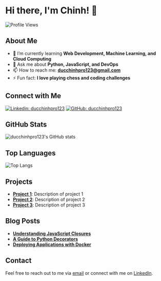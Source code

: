 # Hi there, I'm Chinh! 👋

![Profile Views](https://komarev.com/ghpvc/?username=ducchinhpro123&color=blue)

## About Me

- 🌱 I’m currently learning **Web Development, Machine Learning, and Cloud Computing**
- 💬 Ask me about **Python, JavaScript, and DevOps**
- 📫 How to reach me: **ducchinhpro123@gmail.com**
- ⚡ Fun fact: **I love playing chess and coding challenges**

## Connect with Me

[![Linkedin: ducchinhpro123](https://img.shields.io/badge/-ducchinhpro123-blue?style=flat-square&logo=Linkedin&logoColor=white&link=https://www.linkedin.com/in/ducchinhpro123/)](https://www.linkedin.com/in/ducchinhpro123/)
[![GitHub: ducchinhpro123](https://img.shields.io/github/followers/ducchinhpro123?label=follow&style=social)](https://github.com/ducchinhpro123)

## GitHub Stats

![ducchinhpro123's GitHub stats](https://github-readme-stats.vercel.app/api?username=ducchinhpro123&show_icons=true&hide_border=true&theme=radical)

## Top Languages

![Top Langs](https://github-readme-stats.vercel.app/api/top-langs/?username=ducchinhpro123&layout=compact&theme=radical)

## Projects

- [**Project 1**](https://github.com/ducchinhpro123/project1): Description of project 1
- [**Project 2**](https://github.com/ducchinhpro123/project2): Description of project 2
- [**Project 3**](https://github.com/ducchinhpro123/project3): Description of project 3

## Blog Posts

- [**Understanding JavaScript Closures**](https://medium.com/@ducchinhpro123/understanding-javascript-closures-12345)
- [**A Guide to Python Decorators**](https://medium.com/@ducchinhpro123/a-guide-to-python-decorators-67890)
- [**Deploying Applications with Docker**](https://medium.com/@ducchinhpro123/deploying-applications-with-docker-abcdef)

## Contact

Feel free to reach out to me via [email](mailto:ducchinhpro123@gmail.com) or connect with me on [LinkedIn](https://www.linkedin.com/in/ducchinhpro123/).
